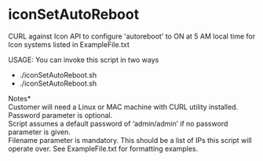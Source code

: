 # iconSetAutoReboot
CURL against Icon API to configure 'autoreboot' to ON at 5 AM local time for Icon systems listed in ExampleFile.txt

USAGE: You can invoke this script in two ways

- ./iconSetAutoReboot.sh <Password> <Filename>
- ./iconSetAutoReboot.sh <Filename>

Notes* <br />
Customer will need a Linux or MAC machine with CURL utility installed.  
Password parameter is optional.  
Script assumes a default password of ‘admin/admin’ if no password parameter is given.  
Filename parameter is mandatory. This should be a list of IPs this script will operate over. See ExampleFile.txt for formatting examples.

